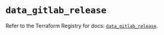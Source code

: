 # `data_gitlab_release`

Refer to the Terraform Registry for docs: [`data_gitlab_release`](https://registry.terraform.io/providers/gitlabhq/gitlab/17.2.0/docs/data-sources/release).
